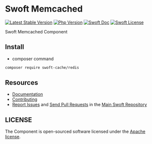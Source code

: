# Swoft Memcached

[![Latest Stable Version](http://img.shields.io/packagist/v/swoft/redis.svg)](https://packagist.org/packages/swoft/Memcached)
[![Php Version](https://img.shields.io/badge/php-%3E=7.1-brightgreen.svg?maxAge=2592000)](https://secure.php.net/)
[![Swoft Doc](https://img.shields.io/badge/docs-passing-green.svg?maxAge=2592000)](https://www.swoft.org/docs)
[![Swoft License](https://img.shields.io/hexpm/l/plug.svg?maxAge=2592000)](https://github.com/swoft-cloud/swoft/blob/master/LICENSE)

Swoft Memcached Component

## Install

- composer command

```bash
composer require swoft-cache/redis
```

## Resources

* [Documentation](https://swoft.org/docs)
* [Contributing](https://github.com/swoft-cloud/swoft/blob/master/CONTRIBUTING.md)
* [Report Issues][issues] and [Send Pull Requests][pulls] in the [Main Swoft Repository][repository]

[pulls]: https://github.com/swoft-cloud/swoft-component/pulls
[repository]: https://github.com/swoft-cloud/swoft
[issues]: https://github.com/swoft-cloud/swoft/issues

## LICENSE

The Component is open-sourced software licensed under the [Apache license](LICENSE).
